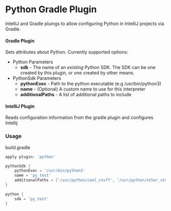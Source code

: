 # Python Gradle Plugin

IntelliJ and Gradle pluings to allow configuring Python in IntelliJ projects via Gradle.


#### Gradle Plugin
Sets attributes about Python.
Currently supported options:
* Python Parameters
  * **sdk** - The name of an _existing_ Python SDK. The SDK can be one created by this plugin, or one created by other means.
* PythonSdk Parameters
  * **pythonExec** - Path to the python executable (e.g /usr/bin/python3)
  * **name** - (Optional) A custom name to use for this interpreter
  * **additionalPaths** - A list of additional paths to include 

#### IntelliJ Plugin
Reads configuration information from the gradle plugin and configures Intellij


### Usage

build.gradle
```gradle
apply plugin: 'python'

pythonSdk {
    pythonExec = '/usr/bin/python3'
    name = 'py_test'
    additionalPaths = ['/usr/python/cool_stuff', '/usr/python/other_stuff']
}

python {
    sdk = 'py_test'
}
```